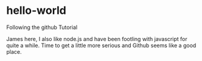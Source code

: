 # hello-world
Following the github Tutorial

James here, I also like node.js and have been footling with javascript for quite a while. 
Time to get a little more serious and Github seems like a good place.

